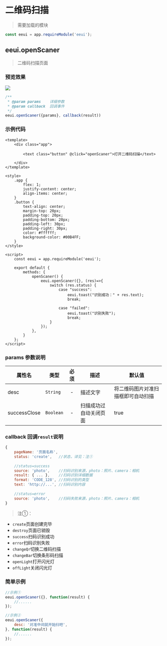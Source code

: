 # 二维码扫描

> 需要加载的模块

```js
const eeui = app.requireModule('eeui');
```

## eeui.openScaner

> 二维码扫描页面

### 预览效果

![](./media/ezgif-4-3b09f9a395.gif)

```js
/**
 * @param params    详细参数
 * @param callback  回调事件
 */
eeui.openScaner({params}, callback(result))
```

### 示例代码

```vue
<template>
    <div class="app">

        <text class="button" @click="openScaner">打开二维码扫描</text>

    </div>
</template>

<style>
    .app {
        flex: 1;
        justify-content: center;
        align-items: center;
    }
    .button {
        text-align: center;
        margin-top: 20px;
        padding-top: 20px;
        padding-bottom: 20px;
        padding-left: 30px;
        padding-right: 30px;
        color: #ffffff;
        background-color: #00B4FF;
    }
</style>

<script>
    const eeui = app.requireModule('eeui');

    export default {
        methods: {
            openScaner() {
                eeui.openScaner({}, (res)=>{
                    switch (res.status) {
                        case "success":
                            eeui.toast("识别成功：" + res.text);
                            break;

                        case "failed":
                            eeui.toast("识别失败");
                            break;
                    }
                });
            },
        }
    };
</script>
```

### params 参数说明

| 属性名 | 类型 | 必须 | 描述 | 默认值 |
| --- | --- | :-: | --- | --- |
| desc | `String` | - | 描述文字 | 将二维码图片对准扫描框即可自动扫描 |
| successClose | `Boolean` | - | 扫描成功过自动关闭页面 | true |


### callback 回调`result`说明

```js
{
    pageName: '页面名称',
    status: 'create',   //状态，详见：注①
    
    //status=success
    source: 'photo',    //扫码识别来源，photo：照片、camera：相机
    result: { ... },    //扫码识别详细数据
    format: 'CODE_128', //扫码识别的类型
    text: 'http://...', //扫码识别内容
    
    //status=error
    source: 'photo',    //扫码失败来源，photo：照片、camera：相机
}
```

> 注①：

- `create`页面创建完毕
- `destroy`页面已销毁
- `success`扫码识别成功
- `error`扫码识别失败
- `changeQr`切换二维码扫描
- `changeBar`切换条形码扫描
- `openLight`打开闪光灯
- `offLight`关闭闪光灯

### 简单示例

```js
//示例①
eeui.openScaner({}, function(result) {
    //......
});

//示例②
eeui.openScaner({
    desc: '对准中间就开始扫吧',
}, function(result) {
    //......
});
```

